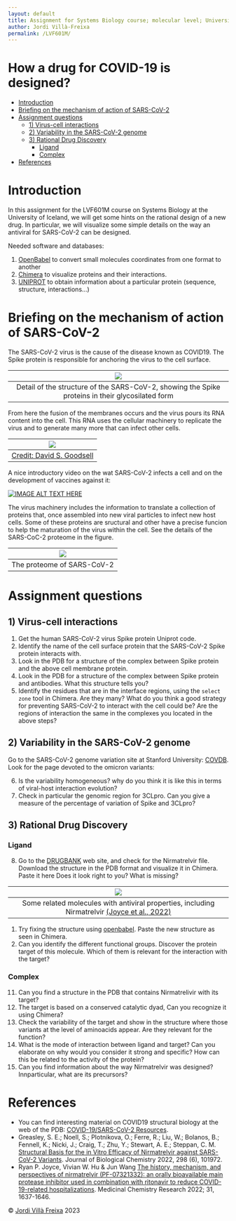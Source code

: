 ```yaml
---
layout: default
title: Assignment for Systems Biology course; molecular level; University of Iceland 02/2023
author: Jordi Villà-Freixa
permalink: /LVF601M/
---
```


<h1> How a drug for COVID-19 is designed?</h1>

- [Introduction](#introduction)
- [Briefing on the mechanism of action of SARS-CoV-2](#briefing-on-the-mechanism-of-action-of-sars-cov-2)
- [Assignment questions](#assignment-questions)
  - [1) Virus-cell interactions](#1-virus-cell-interactions)
  - [2) Variability in the SARS-CoV-2 genome](#2-variability-in-the-sars-cov-2-genome)
  - [3) Rational Drug Discovery](#3-rational-drug-discovery)
    - [Ligand](#ligand)
    - [Complex](#complex)
- [References](#references)


# Introduction

In this assignment for the LVF601M course on Systems Biology at the University of Iceland, we will get some hints on the rational design of a new drug. In particular, we will visualize some simple details on the way an antiviral for SARS-CoV-2 can be designed.

Needed software and databases:

1. [OpenBabel](http://openbabel.org/wiki/Main_Page) to convert small molecules coordinates from one format to another
2. [Chimera](https://www.cgl.ucsf.edu/chimera/) to visualize proteins and their interactions.
3. [UNIPROT](https://www.uniprot.org/) to obtain information about a particular protein (sequence, structure, interactions...)

# Briefing on the mechanism of action of SARS-CoV-2

The SARS-CoV-2 virus is the cause of the disease known as COVID19. The Spike protein is responsible for anchoring the virus to the cell surface.

|![](../figures/glyco.png)|
|:--:|
|Detail of the structure of the SARS-CoV-2, showing the Spike proteins in their glycosilated form|

 From here the fusion of the membranes occurs and the virus pours its RNA content into the cell. This RNA uses the cellular machinery to replicate the virus and to generate many more that can infect other cells. 

|![](../figures/sars-cov-2-fusion_small.png)|
|:--:|
|[Credit: David S. Goodsell](https://pdb101.rcsb.org/sci-art/goodsell-gallery/sars-cov-2-fusion)|

A nice introductory video on the wat SARS-CoV-2 infects a cell and on the development of vaccines against it:

[![IMAGE ALT TEXT HERE](https://img.youtube.com/vi/5DGwOJXSxqg/0.jpg)](https://youtu.be/5DGwOJXSxqg)

The virus machinery includes the information to translate a collection of proteins that, once assembled into new viral particles to infect new host cells. Some of these proteins are sructural and other have a precise funcion to help the maturation of the virus within the cell. See the details of the SARS-CoC-2 proteome in the figure.

|![](./figures/genome-illustr-2021-update2.png)|
|:--:|
|The proteome of SARS-CoV-2|

# Assignment questions

## 1) Virus-cell interactions

1. Get the human SARS-CoV-2 virus Spike protein Uniprot code.
2. Identify the name of the cell surface protein that the SARS-CoV-2 Spike protein interacts with.
3. Look in the PDB for a structure of the complex between Spike protein and the above cell membrane protein.
41. Look in the PDB for a structure of the complex between Spike protein and antibodies. What this structure tells you? 
2. Identify the residues that are in the interface regions, using the `select zone` tool in Chimera. Are they many? What do you think a good strategy for preventing SARS-CoV-2 to interact with the cell could be? Are the regions of interaction the same in the complexes you located in the above steps?

## 2) Variability in the SARS-CoV-2 genome

Go to the SARS-CoV-2 genome variation site at Stanford University: [COVDB](https://covdb.stanford.edu/variants/omicron_ba_1_3/). Look for the page devoted to the omicron variants:

6. Is the variability homogeneous? why do you think it is like this in terms of viral-host interaction evolution?
7. Check in particular the genomic region for 3CLpro. Can you give a measure of the percentage of variation of Spike and 3CLpro?

## 3) Rational Drug Discovery

### Ligand

8. Go to the [DRUGBANK](https://go.drugbank.com/) web site, and check for the Nirmatrelvir file. Download the structure in the PDB format and visualize it in Chimera. Paste it here Does it look right to you? What is missing?

|![](../figures/nirmatrelvir.png)|
|:--:|
|Some related molecules with antiviral properties, including Nirmatrelvir [(Joyce et al., 2022)](https://www.ncbi.nlm.nih.gov/pmc/articles/PMC9425786/)|

1.  Try fixing the structure using [openbabel](http://openbabel.org/wiki/Main_Page). Paste the new structure as seen in Chimera.
2.  Can you identify the different functional groups. Discover the protein target of this molecule. Which of them is relevant for the interaction with the target? 

### Complex

11. Can you find a structure in the PDB that contains Nirmatrelivir with its target? 
2. The target is based on a conserved catalytic dyad, Can you recognize it using Chimera? 
3. Check the variability of the target and show in the structure where those variants at the level of aminoacids appear. Are they relevant for the function?
4. What is the mode of interaction between ligand and target? Can you elaborate on why would you consider it strong and specific? How can this be related to the activity of the protein?
5. Can you find information about the way Nirmatrelvir was designed? Innparticular, what are its precursors?

# References

* You can find interesting material on COVID19 structural biology at the web of the PDB: [COVID-19/SARS-CoV-2 Resources](https://www.rcsb.org/news/feature/5e74d55d2d410731e9944f52).
* Greasley, S. E.; Noell, S.; Plotnikova, O.; Ferre, R.; Liu, W.; Bolanos, B.; Fennell, K.; Nicki, J.; Craig, T.; Zhu, Y.; Stewart, A. E.; Steppan, C. M. [Structural Basis for the in Vitro Efficacy of Nirmatrelvir against SARS-CoV-2 Variants](https://doi.org/10.1016/j.jbc.2022.101972). Journal of Biological Chemistry 2022, 298 (6), 101972.    
* Ryan P. Joyce, Vivian W. Hu & Jun Wang [The history, mechanism, and perspectives of nirmatrelvir (PF-07321332): an orally bioavailable main protease inhibitor used in combination with ritonavir to reduce COVID-19-related hospitalizations](https://link.springer.com/article/10.1007/s00044-022-02951-6). Medicinal Chemistry Research 2022; 31, 1637-1646.

&copy; [Jordi Villà Freixa](https://mon.uvic.cat/cbbl/members/) 2023